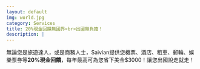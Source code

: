 ```yaml
---
layout: default
img: world.jpg
category: Services
title: 20%現金回饋無國界<br>出國無負擔！
description: |
---
```

  無論您是旅遊達人，或是商務人士，Saivian提供您機票、酒店、租車、郵輪、娛樂票券等<strong>20%現金回饋</strong>，每年最高可為您省下美金$3000！讓您出國說走就走！
